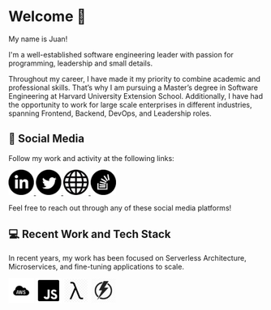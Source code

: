 # Welcome 👋

My name is Juan!

I'm a well-established software engineering leader with passion for programming, leadership and small details.

Throughout my career, I have made it my priority to combine academic and professional skills. That’s why I am pursuing a Master’s degree in Software Engineering at Harvard University Extension School. Additionally, I have had the opportunity to work for large scale enterprises in different industries, spanning Frontend, Backend, DevOps, and Leadership roles.

## 🚀 Social Media

Follow my work and activity at the following links:

<a href="https://www.linkedin.com/in/jprivillaso/">
  <img alt="linkedin" width="50" height="50" src="https://raw.githubusercontent.com/jprivillaso/jprivillaso/master/images/social_linkedin.png"/>
</a>
<a href="https://www.twitter.com/jprivillaso/">
  <img alt="twitter" width="50" height="50" src="https://raw.githubusercontent.com/jprivillaso/jprivillaso/master/images/social_twitter.png"/>
</a>
<a href="https://www.juanrivillas.com">
  <img alt="website" width="50" height="50" src="https://raw.githubusercontent.com/jprivillaso/jprivillaso/master/images/social_website.jpg"/>
</a>
<a href="https://stackoverflow.com/users/2599811/jprivillaso">
  <img alt="website" width="50" height="50" src="https://raw.githubusercontent.com/jprivillaso/jprivillaso/master/images/social_so.png"/>
</a>

Feel free to reach out through any of these social media platforms!

## 💻 Recent Work and Tech Stack

In recent years, my work has been focused on Serverless Architecture, Microservices, and fine-tuning applications to scale.

<p>
  <img alt="aws" width="50" height="50" src="https://raw.githubusercontent.com/jprivillaso/jprivillaso/master/images/icon_aws.png"/>
  <img alt="javascript/nodejs" width="50" height="50" src="https://raw.githubusercontent.com/jprivillaso/jprivillaso/master/images/icon_js.png"/>
  <img alt="lambda" width="50" height="50" src="https://raw.githubusercontent.com/jprivillaso/jprivillaso/master/images/icon_lambda.png"/>
  <img alt="serverless" width="50" height="50" src="https://raw.githubusercontent.com/jprivillaso/jprivillaso/master/images/icon_serverless.png"/>
</p>

